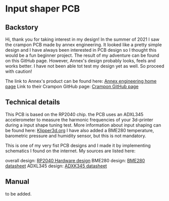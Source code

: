 # Input shaper PCB

## Backstory

Hi, thank you for taking interest in my design!
In the summer of 2021 I saw the crampon PCB made by annex engineering. It looked like a pretty simple design and I have always been interested in PCB design so I thought this would be a fun beginner project. The result of my adventure can be found on this GitHub page. However, Annex's design probably looks, feels and works better. I have not been able tot test my design yet as well. So proceed with caution!

The link to Annex's product can be found here: [Annex engineering home page](https://annex-engineering.eu/)
Link to their Crampon GitHub page: [Crampon GitHub page](URL "https://github.com/Annex-Engineering/Annex_Engineering_PCBs/tree/master/crampon")

## Technical details

This PCB is based on the RP2040 chip. the PCB uses an ADXL345 accelerometer to measure the harmonic frequencies of your 3d-printer during a input shape tuning test.
More information about input shaping can be found here: [Klipper3d.org](URL "https://www.klipper3d.org/Resonance_Compensation.html")
I have also added a BME280 temperature, barometric pressure and humidity sensor, but this is not mandatory.

This is one of my very fist PCB designs and I made it by implementing schematics I found on the internet.
My sources are listed here:

overall design: [RP2040 Hardware design](URL "https://datasheets.raspberrypi.com/rp2040/hardware-design-with-rp2040.pdf")
BME280 design:  [BME280 datasheet](URL "https://www.bosch-sensortec.com/media/boschsensortec/downloads/datasheets/bst-bme280-ds002.pdf")
ADXL345 design: [ADXK345 datasheet](URL "https://cdn.sparkfun.com/datasheets/Sensors/Accelerometers/ADXL345_Breakout.pdf")

## Manual

to be added.
